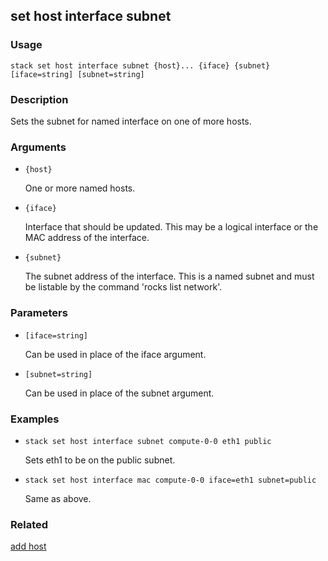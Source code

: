 ## set host interface subnet

### Usage

`stack set host interface subnet {host}... {iface} {subnet} [iface=string] [subnet=string]`

### Description

Sets the subnet for named interface on one of more hosts.

### Arguments

* `{host}`

   One or more named hosts.

* `{iface}`

   Interface that should be updated. This may be a logical interface or 
 	the MAC address of the interface.

* `{subnet}`

   The subnet address of the interface. This is a named subnet and must be
	listable by the command 'rocks list network'.


### Parameters
* `[iface=string]`

   Can be used in place of the iface argument.
* `[subnet=string]`

   Can be used in place of the subnet argument.

### Examples

* `stack set host interface subnet compute-0-0 eth1 public`

   Sets eth1 to be on the public subnet.

* `stack set host interface mac compute-0-0 iface=eth1 subnet=public`

   Same as above.


### Related
[add host](add-host)


